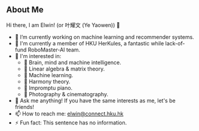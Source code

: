 ## About Me

Hi there, I am Elwin! (or 叶耀文 (Ye Yaowen)) 👋

- 🔭 I’m currently working on machine learning and recommender systems.
- 🤖️ I'm currently a member of HKU HerKules, a fantastic while lack-of-fund RoboMaster-AI team.
- 🎈 I'm interested in:
    - 🧠 Brain, mind and machine intelligence.
    - 🧮 Linear algebra & matrix theory.
    - 🐷 Machine learning.
    - 🎵 Harmony theory.
    - 🎹 Impromptu piano.
    - 📸 Photography & cinematography.
- 💬 Ask me anything! If you have the same interests as me, let's be friends!
- 📫 How to reach me: elwin@connect.hku.hk
- ⚡️ Fun fact: This sentence has no information.

<!-- - 👯 I’m looking to collaborate on all these thing I'm learning.
- 🤔 I’m looking for help with ...
- 😄 Pronouns: ...
- 🌱 I’m currently learning ...
-->
